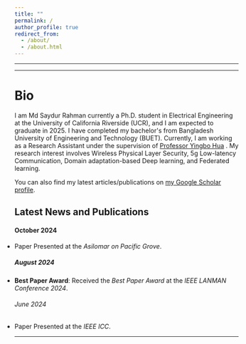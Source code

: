 ```yaml
---
title: ""
permalink: /
author_profile: true
redirect_from: 
  - /about/
  - /about.html
---
```

---
---

Bio
======
I am Md Saydur Rahman currently a Ph.D. student in Electrical Engineering at the University of California Riverside (UCR), and I am expected to graduate in 2025. I have completed my bachelor's from Bangladesh University of Engineering and Technology (BUET). Currently, I am working as a Research Assistant under the supervision of [Professor Yingbo Hua](https://intra.ece.ucr.edu/~yhua/) 
. My research interest involves Wireless Physical Layer Security, 5g Low-latency Communication, Domain adaptation-based Deep learning, and Federated learning. 
<div class="wordwrap">  You can also find my latest articles/publications on  <a href="https://scholar.google.com/citations?user=Zbf4zyUAAAAJ&hl=en&authuser=1">my Google Scholar profile</a>. </div>

<div class="news-section">
  <h2>Latest News and Publications</h2>

  <h4>October 2024</h4>
  <ul style="margin: 0; padding: 0;">
    <li>Paper Presented at the <em>Asilomar on Pacific Grove</em>.</li>
  </ul>

  <h5>August 2024</h5>
  <ul style="margin: 0; padding: 0;">
    <li><strong>Best Paper Award</strong>: Received the <em>Best Paper Award</em> at the <em>IEEE LANMAN Conference 2024</em>.</li>
  </ul>

  <h6>June 2024</h6>
  <ul style="margin: 0; padding: 0;">
    <li>Paper Presented at the <em>IEEE ICC</em>.</li>
  </ul>
</div>



---

